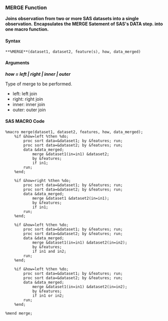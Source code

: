 ### MERGE Function
**Joins observation from two or more SAS datasets into a single observation.**
**Encapsulates the MERGE Satement of SAS's DATA step. into one macro function.**

#### Syntax
`**%MERGE**(dataset1, dataset2, feature(s), how, data_merged)`
#### Arguments
***how = left | right | inner | outer***

Type of merge to be performed.
+ left: left join
+ right: right join
+ inner: inner join
+ outer: outer join

#### SAS MACRO Code
```sas
%macro merge(dataset1, dataset2, features, how, data_merged);
	%if &how=left %then %do;
		proc sort data=&dataset1; by &features; run;
		proc sort data=&dataset2; by &features; run;
		data &data_merged;
			merge &dataset1(in=in1) &dataset2;
			by &features;
			if in1;
		run;
	%end;

	%if &how=right %then %do;
		proc sort data=&dataset1; by &features; run;
		proc sort data=&dataset2; by &features; run;
		data &data_merged;
			merge &dataset1 &dataset2(in=in1);
			by &features;
			if in1;
		run;
	%end;

	%if &how=left %then %do;
		proc sort data=&dataset1; by &features; run;
		proc sort data=&dataset2; by &features; run;
		data &data_merged;
			merge &dataset1(in=in1) &dataset2(in=in2);
			by &features;
			if in1 and in2;
		run;
	%end;

	%if &how=left %then %do;
		proc sort data=&dataset1; by &features; run;
		proc sort data=&dataset2; by &features; run;
		data &data_merged;
			merge &dataset1(in=in1) &dataset2(in=in2);
			by &features;
			if in1 or in2;
		run;
	%end;

%mend merge;
```

